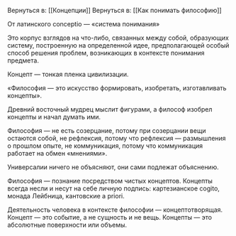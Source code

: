 Вернуться в: [[Концепции]]
Вернуться в: [[Как понимать философию]]


От латинского conceptio — «система понимания»

Это корпус взглядов на что-либо, связанных между собой, образующих систему, построенную на определенной идее, предполагающей особый способ решения проблем, возникающих в контексте понимания предмета.

Концепт — тонкая пленка цивилизации.

«Философия — это искусство формировать, изобретать, изготавливать концепты».

Древний восточный мудрец мыслит фигурами, а философ изобрел концепты и начал думать ими.

Философия — не есть созерцание, потому при созерцании вещи остаются собой, не рефлексия, потому что рефлексия — размышления о прошлом опыте, не коммуникация, потому что коммуникация работает на обмен «мнениями».

Универсалии ничего не объясняют, они сами подлежат объяснению. 

Философия — познание посредством чистых концептов. Концепты всегда несли и несут на себе личную подпись: картезианское cogito, монада Лейбница, кантовские a priori.

Деятельность человека в контексте философии — концептотворящая. Концепт — это событие, а не сущность и не вещь. 
Концепты — это абсолютные поверхности или объемы.